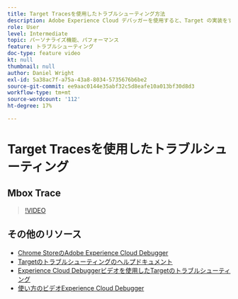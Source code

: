 ```yaml
---
title: Target Tracesを使用したトラブルシューティング方法
description: Adobe Experience Cloud デバッガーを使用すると、Target の実装をすばやく簡単に理解できます。Experience Cloudへの認証と、強力なTarget Tracesツールを使用して、アクティビティ、オーディエンスの資格、および訪問者プロファイルを調べる方法について説明します。
role: User
level: Intermediate
topic: パーソナライズ機能、パフォーマンス
feature: トラブルシューティング
doc-type: feature video
kt: null
thumbnail: null
author: Daniel Wright
exl-id: 5a38ac7f-a75a-43a8-8034-5735676b6be2
source-git-commit: ee9aac0144e35abf32c5d8eafe10a013bf30d8d3
workflow-type: tm+mt
source-wordcount: '112'
ht-degree: 17%

---
```


# Target Tracesを使用したトラブルシューティング

## Mbox Trace

>[!VIDEO](https://video.tv.adobe.com/v/23113/?quality=12)

## その他のリソース

* [Chrome StoreのAdobe Experience Cloud Debugger](https://chrome.google.com/webstore/detail/adobe-experience-cloud-de/ocdmogmohccmeicdhlhhgepeaijenapj)
* [Targetのトラブルシューティングのヘルプドキュメント](https://docs.adobe.com/content/help/en/target/using/troubleshoot/troubleshooting-target.html)
* [Experience Cloud Debuggerビデオを使用したTargetのトラブルシューティング](troubleshoot-with-the-experience-cloud-debugger.md)
* [使い方のビデオExperience Cloud Debugger](https://docs.adobe.com/content/help/en/core-services-learn/tutorials/debugger/use-the-experience-cloud-debugger.html)
